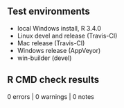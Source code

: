 ## Test environments

* local Windows install, R 3.4.0
* Linux devel and release (Travis-CI)
* Mac release (Travis-CI)
* Windows release (AppVeyor)
* win-builder (devel)

## R CMD check results

0 errors | 0 warnings | 0 notes
